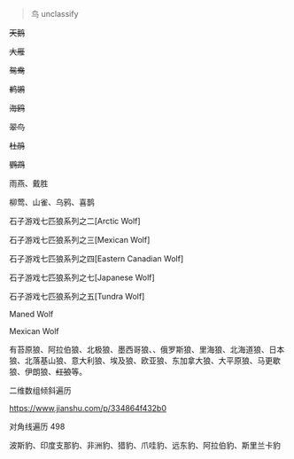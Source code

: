  



> 鸟   unclassify

~~天鹅~~

~~大雁~~

~~鸳鸯~~

~~鹈鹕~~

~~海鸥~~

~~翠鸟~~

~~杜鹃~~

~~鹦鹉~~

雨燕、戴胜

柳莺、山雀、乌鸦、喜鹊

石子游戏七匹狼系列之二[Arctic Wolf]

石子游戏七匹狼系列之三[Mexican Wolf]

石子游戏七匹狼系列之四[Eastern Canadian Wolf]

石子游戏七匹狼系列之七[Japanese Wolf]



石子游戏七匹狼系列之五[Tundra Wolf]







Maned Wolf



Mexican Wolf





有苔原狼、阿拉伯狼、北极狼、墨西哥狼、、俄罗斯狼、里海狼、北海道狼、日本狼、北落基山狼、意大利狼、埃及狼、欧亚狼、东加拿大狼、大平原狼、马更歇狼、伊朗狼、~~红狼~~等。



二维数组倾斜遍历

https://www.jianshu.com/p/334864f432b0

对角线遍历 498





波斯豹、印度支那豹、非洲豹、猎豹、爪哇豹、远东豹、阿拉伯豹、斯里兰卡豹